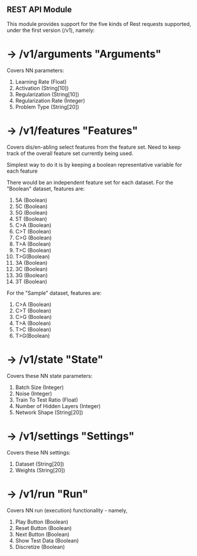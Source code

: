 ## REST API Module

This module provides support for the five kinds of Rest requests supported, under the first version (/v1), namely:

# -> /v1/arguments "Arguments"

Covers NN parameters:
1. Learning Rate (Float)
2. Activation (String[10])
3. Regularization (String[10])
4. Regularization Rate (Integer)
5. Problem Type (String[20])

# -> /v1/features "Features"

Covers dis/en-abling select features from the feature set.
Need to keep track of the overall feature set currently being used.

Simplest way to do it is by keeping a boolean representative variable for each feature

There would be an independent feature set for each dataset. For the "Boolean" dataset, features are:
1. 5A (Boolean)
2. 5C (Boolean)
3. 5G (Boolean)
4. 5T (Boolean)
5. C>A (Boolean)
6. C>T (Boolean)
7. C>G (Boolean)
8. T>A (Boolean)
9. T>C (Boolean)
10. T>G(Boolean)
11. 3A (Boolean)
12. 3C (Boolean)
13. 3G (Boolean)
14. 3T (Boolean)

For the "Sample" dataset, features are:
1. C>A (Boolean)
2. C>T (Boolean)
3. C>G (Boolean)
4. T>A (Boolean)
5. T>C (Boolean)
6. T>G(Boolean)

# -> /v1/state "State"

Covers these NN state parameters:
1. Batch Size (Integer)
2. Noise (Integer)
3. Train To Test Ratio (Float)
4. Number of Hidden Layers (Integer)
5. Network Shape (String[20])

# -> /v1/settings "Settings"

Covers these NN settings:
1. Dataset (String[20])
2. Weights (String[20])

# -> /v1/run  "Run"

Covers NN run (execution) functionality - namely,
1. Play Button (Boolean)
2. Reset Button (Boolean)
3. Next Button (Boolean)
4. Show Test Data (Boolean)
5. Discretize (Boolean)
